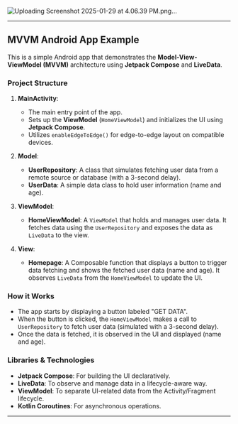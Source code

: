 ![Uploading Screenshot 2025-01-29 at 4.06.39 PM.png…]()


---

## MVVM Android App Example

This is a simple Android app that demonstrates the **Model-View-ViewModel (MVVM)** architecture using **Jetpack Compose** and **LiveData**.

### Project Structure

1. **MainActivity**: 
   - The main entry point of the app.
   - Sets up the **ViewModel** (`HomeViewModel`) and initializes the UI using **Jetpack Compose**.
   - Utilizes `enableEdgeToEdge()` for edge-to-edge layout on compatible devices.

2. **Model**:
   - **UserRepository**: A class that simulates fetching user data from a remote source or database (with a 3-second delay).
   - **UserData**: A simple data class to hold user information (name and age).

3. **ViewModel**:
   - **HomeViewModel**: A `ViewModel` that holds and manages user data. It fetches data using the `UserRepository` and exposes the data as `LiveData` to the view.

4. **View**:
   - **Homepage**: A Composable function that displays a button to trigger data fetching and shows the fetched user data (name and age). It observes `LiveData` from the `HomeViewModel` to update the UI.

### How it Works

- The app starts by displaying a button labeled "GET DATA".
- When the button is clicked, the `HomeViewModel` makes a call to `UserRepository` to fetch user data (simulated with a 3-second delay).
- Once the data is fetched, it is observed in the UI and displayed (name and age).

### Libraries & Technologies

- **Jetpack Compose**: For building the UI declaratively.
- **LiveData**: To observe and manage data in a lifecycle-aware way.
- **ViewModel**: To separate UI-related data from the Activity/Fragment lifecycle.
- **Kotlin Coroutines**: For asynchronous operations.



---

